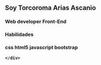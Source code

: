<!DOCTYPE html>
<html lang="en">
<head>
    <meta charset="UTF-8">
    <meta http-equiv="X-UA-Compatible" content="IE=edge">
    <meta name="viewport" content="width=device-width, initial-scale=1.0">
  
</head>
<body>
    <h2 aling="center">Soy Torcoroma Arias Ascanio</h2>
    <div class="text-center">
            <h3>Web developer Front-End</h3>
            <h3>Habilidades</h3>
    <h3>css html5 javascript bootstrap</p>
        
    </div>
  
</body>
</html>


